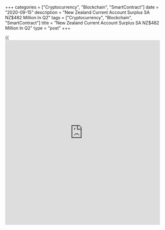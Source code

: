 +++
categories = ["Cryptocurrency", "Blockchain", "SmartContract"]
date = "2020-09-15"
description = "New Zealand Current Account Surplus SA NZ$482 Million In Q2"
tags = ["Cryptocurrency", "Blockchain", "SmartContract"]
title = "New Zealand Current Account Surplus SA NZ$482 Million In Q2"
type = "post"
+++

{{<iframe id="large-banner" src="https://www.bounty.group/#slide=3.0" width="100%" height="600" scrolling="no" style="border: 0px solid rgb(216, 221, 230); border-radius: 3px;">}}

New Zealand had a seasonally adjusted current account surplus of NZ$482
million in the second quarter of 2020, Statistics New Zealand said on
Wednesday.

That was shy of expectations for NZ$595 million and down from NZ$1.56
billion in the three months prior.

The current account deficit for the year ended June 2020 narrowed to
NZ$5.8 billion (1.9 percent of GDP) from an NZ$11.6 billion deficit for
the June 2019 year (3.8 percent of GDP).

New Zealand's net international liability position was NZ$180.1 billion,
compared with NZ$179.3 billion in Q1.

For comments and feedback [contact](https://www.playgroundfx.com/contact/): editorial@rtt[news](https://www.letsplayfx.com/blog/forex-news-website/).com

[Economic News][1]

 **What parts of the world are seeing the best (and worst) economic
performances lately? Click[here][2] to check out our [Econ Scorecard][2]
and find out! See up-to-the-moment [ranking](https://www.playgroundfx.com/blog/crypto-exchange-ranking/)s for the best and worst
performers in [GDP][3], [unemployment rate][4], [inflation][5] and much
more.**

   1. www.rtt[news](https://www.letsplayfx.com/blog/forex-news-website/).com/Content/EconomicNews.aspx
   2. www.rtt[news](https://www.letsplayfx.com/blog/forex-news-website/).com/economic-scorecard/world-rank/PPI/highest-performance.aspx
   3. www.rtt[news](https://www.letsplayfx.com/blog/forex-news-website/).com/economic-scorecard/world-rank/GDP/highest-performance.aspx
   4. www.rtt[news](https://www.letsplayfx.com/blog/forex-news-website/).com/economic-scorecard/world-rank/unemployment-rate/lowest-performance.aspx
   5. www.rtt[news](https://www.letsplayfx.com/blog/forex-news-website/).com/economic-scorecard/world-rank/CPI/highest-performance.aspx